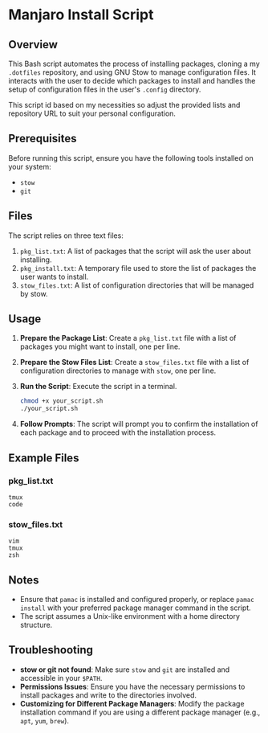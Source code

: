 # Manjaro Install Script

## Overview
This Bash script automates the process of installing packages, cloning a my `.dotfiles` repository, and using GNU Stow to manage configuration files. It interacts with the user to decide which packages to install and handles the setup of configuration files in the user's `.config` directory.

This script id based on my necessities so adjust the provided lists and repository URL to suit your personal configuration.

## Prerequisites
Before running this script, ensure you have the following tools installed on your system:

- `stow`
- `git`

## Files
The script relies on three text files:

1. `pkg_list.txt`: A list of packages that the script will ask the user about installing.
2. `pkg_install.txt`: A temporary file used to store the list of packages the user wants to install.
3. `stow_files.txt`: A list of configuration directories that will be managed by stow.

## Usage
1. **Prepare the Package List**: Create a `pkg_list.txt` file with a list of packages you might want to install, one per line.
2. **Prepare the Stow Files List**: Create a `stow_files.txt` file with a list of configuration directories to manage with `stow`, one per line.
3. **Run the Script**: Execute the script in a terminal.

    ```bash
    chmod +x your_script.sh
    ./your_script.sh
    ```

4. **Follow Prompts**: The script will prompt you to confirm the installation of each package and to proceed with the installation process. 

## Example Files

### pkg_list.txt
```
tmux
code
```

### stow_files.txt
```
vim
tmux
zsh
```

## Notes

- Ensure that `pamac` is installed and configured properly, or replace `pamac install` with your preferred package manager command in the script.
- The script assumes a Unix-like environment with a home directory structure.

## Troubleshooting

- **stow or git not found**: Make sure `stow` and `git` are installed and accessible in your `$PATH`.
- **Permissions Issues**: Ensure you have the necessary permissions to install packages and write to the directories involved.
- **Customizing for Different Package Managers**: Modify the package installation command if you are using a different package manager (e.g., `apt`, `yum`, `brew`).